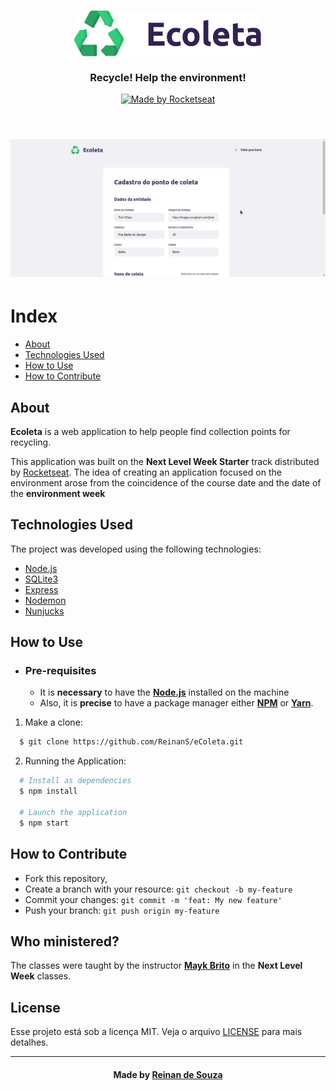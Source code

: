<h3 align="center">
    <img alt="Logo" title="#logo" width="300px" src=".github/logo.png">
    <br><br>
    <b>Recycle! Help the environment!</b>  
    <br>
</h3>

<p align="center">
  <a href="https://rocketseat.com.br">
    <img alt="Made by Rocketseat" src="https://img.shields.io/badge/made%20by-Rocketseat-%237519C1">
  </a>
  <!--
  <a>
  <img alt="License" src="https://img.shields.io/github/license/vitorserrano/ecoleta?color=%237519C1">
  </a>
  -->
  <br><br>
</p>

<!-- Resultado -->

<h1 align="center">
    <img alt="Web" src=".github/video.gif" width="900px">
</h1>

# Index

- [About](#about)
- [Technologies Used](#technologies-used)
- [How to Use](#how-to-use)
- [How to Contribute](#how-to-contribute)

<a id="about"></a>

## About

<strong>Ecoleta</strong> is a web application to help people find collection points for recycling.

This application was built on the <strong>Next Level Week Starter</strong> track distributed by [Rocketseat](https://rocketseat.com.br/). The idea of ​​creating an application focused on the environment arose from the coincidence of the course date and the date of the <strong>environment week</strong>


<!-- CRIAR UMA DOCUMENTAÇÃO (https://github.com/vitorserrano/ecoleta/blob/master/DOCUMENTATION.md)-->

<a id="technologies-used"></a>

## Technologies Used

The project was developed using the following technologies:

- [Node.js](https://nodejs.org/en/)
- [SQLite3](https://www.sqlite.org/version3.html)
- [Express](https://expressjs.com/pt-br/)
- [Nodemon](https://nodemon.io/)
- [Nunjucks](https://mozilla.github.io/nunjucks/)


<a id="how-to-use"></a>

## How to Use

- ### **Pre-requisites**

  - It is **necessary** to have the **[Node.js](https://nodejs.org/en/)** installed on the machine
  - Also, it is **precise** to have a package manager either **[NPM](https://www.npmjs.com/)** or **[Yarn](https://yarnpkg.com/)**.

1. Make a clone:

```sh
  $ git clone https://github.com/ReinanS/eColeta.git
```

2. Running the Application:

```sh
  # Install as dependencies
  $ npm install

  # Launch the application
  $ npm start
```

<a id="how-to-contribute"></a>

## How to Contribute

- Fork this repository,
- Create a branch with your resource: `git checkout -b my-feature`
- Commit your changes: `git commit -m 'feat: My new feature' `
- Push your branch: `git push origin my-feature`


## Who ministered?

The classes were taught by the instructor **[Mayk Brito](https://github.com/maykbrito)** in the **Next Level Week** classes.


## License

Esse projeto está sob a licença MIT. Veja o arquivo [LICENSE](LICENSE.md) para mais detalhes.

---

<h4 align="center">
    Made by <a href="https://www.linkedin.com/in/reinandesouza/" target="_blank">Reinan de Souza</a>
</h4>
